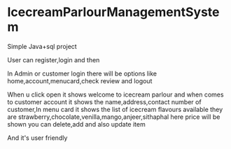 # IcecreamParlourManagementSystem
Simple Java+sql project

User can register,login and then

In Admin or customer login there will be options like home,account,menucard,check review and logout 

When u click open it shows welcome to icecream parlour and when comes to customer account it shows the name,address,contact number of customer,In menu card it shows the list of icecream flavours available they are strawberry,chocolate,venilla,mango,anjeer,sithaphal here price will be shown you can delete,add and also update item

And it's user friendly
